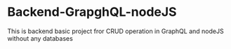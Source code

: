 # Backend-GrapghQL-nodeJS
This is backend basic project fror CRUD operation in GraphQL and nodeJS without any databases 
